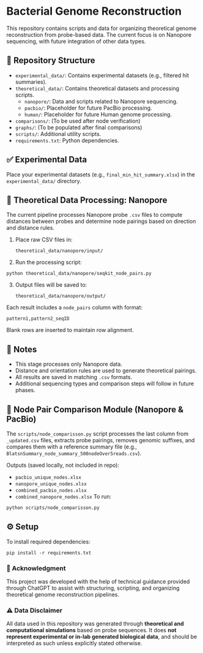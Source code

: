 
# Bacterial Genome Reconstruction

This repository contains scripts and data for organizing theoretical genome reconstruction from probe-based data. The current focus is on Nanopore sequencing, with future integration of other data types.

## 📁 Repository Structure

- `experimental_data/`: Contains experimental datasets (e.g., filtered hit summaries).
- `theoretical_data/`: Contains theoretical datasets and processing scripts.
  - `nanopore/`: Data and scripts related to Nanopore sequencing.
  - `pacbio/`: Placeholder for future PacBio processing.
  - `human/`: Placeholder for future Human genome processing.
- `comparisons/`: (To be used after node verification)
- `graphs/`: (To be populated after final comparisons)
- `scripts/`: Additional utility scripts.
- `requirements.txt`: Python dependencies.

## ✅ Experimental Data

Place your experimental datasets (e.g., `final_min_hit_summary.xlsx`) in the `experimental_data/` directory.

## 🔬 Theoretical Data Processing: Nanopore

The current pipeline processes Nanopore probe `.csv` files to compute distances between probes and determine node pairings based on direction and distance rules.

1. Place raw CSV files in:

   `theoretical_data/nanopore/input/`

2. Run the processing script:

```
python theoretical_data/nanopore/seqkit_node_pairs.py
```

3. Output files will be saved to:

   `theoretical_data/nanopore/output/`

Each result includes a `node_pairs` column with format:

```
pattern1,pattern2_seqID
```

Blank rows are inserted to maintain row alignment.

## 📝 Notes

- This stage processes only Nanopore data.
- Distance and orientation rules are used to generate theoretical pairings.
- All results are saved in matching `.csv` formats.
- Additional sequencing types and comparison steps will follow in future phases.
## 🧪 Node Pair Comparison Module (Nanopore & PacBio)

The `scripts/node_comparisson.py` script processes the last column from `_updated.csv` files,
extracts probe pairings, removes genomic suffixes, and compares them with a reference summary file (e.g., `BlatsnSummary_node_summary_500nodeOver5reads.csv`).

Outputs (saved locally, not included in repo):
- `pacbio_unique_nodes.xlsx`
- `nanopore_unique_nodes.xlsx`
- `combined_pacbio_nodes.xlsx`
- `combined_nanopore_nodes.xlsx`
To run:
```bash
python scripts/node_comparisson.py
```
## ⚙️ Setup

To install required dependencies:

```
pip install -r requirements.txt
```
### 🤝 Acknowledgment

This project was developed with the help of technical guidance provided through ChatGPT to assist with structuring, scripting, and organizing theoretical genome reconstruction pipelines.

### ⚠️ Data Disclaimer

All data used in this repository was generated through **theoretical and computational simulations** based on probe sequences. It does **not represent experimental or in-lab generated biological data**, and should be interpreted as such unless explicitly stated otherwise.

